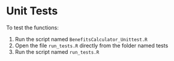 # Unit Tests


To test the functions:

1. Run the script named `BenefitsCalculator_Unittest.R`
2. Open the file `run_tests.R` directly from the folder named tests
3. Run the script named `run_tests.R`
